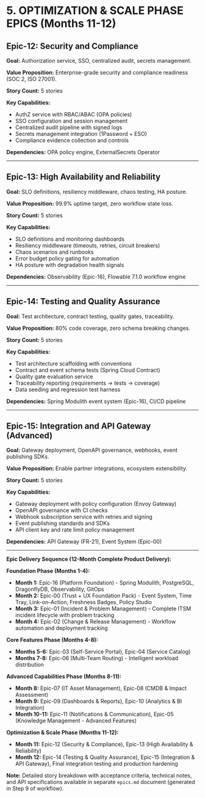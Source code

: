 # 5. OPTIMIZATION & SCALE PHASE EPICS (Months 11-12)

## Epic-12: Security and Compliance

**Goal:** Authorization service, SSO, centralized audit, secrets management.

**Value Proposition:** Enterprise-grade security and compliance readiness (SOC 2, ISO 27001).

**Story Count:** 5 stories

**Key Capabilities:**
- AuthZ service with RBAC/ABAC (OPA policies)
- SSO configuration and session management
- Centralized audit pipeline with signed logs
- Secrets management integration (1Password + ESO)
- Compliance evidence collection and controls

**Dependencies:** OPA policy engine, ExternalSecrets Operator

---

## Epic-13: High Availability and Reliability

**Goal:** SLO definitions, resiliency middleware, chaos testing, HA posture.

**Value Proposition:** 99.9% uptime target, zero workflow state loss.

**Story Count:** 5 stories

**Key Capabilities:**
- SLO definitions and monitoring dashboards
- Resiliency middleware (timeouts, retries, circuit breakers)
- Chaos scenarios and runbooks
- Error budget policy gating for automation
- HA posture with degradation health signals

**Dependencies:** Observability (Epic-16), Flowable 7.1.0 workflow engine

---

## Epic-14: Testing and Quality Assurance

**Goal:** Test architecture, contract testing, quality gates, traceability.

**Value Proposition:** 80% code coverage, zero schema breaking changes.

**Story Count:** 5 stories

**Key Capabilities:**
- Test architecture scaffolding with conventions
- Contract and event schema tests (Spring Cloud Contract)
- Quality gate evaluation service
- Traceability reporting (requirements → tests → coverage)
- Data seeding and regression test harness

**Dependencies:** Spring Modulith event system (Epic-16), CI/CD pipeline

---

## Epic-15: Integration and API Gateway (Advanced)

**Goal:** Gateway deployment, OpenAPI governance, webhooks, event publishing SDKs.

**Value Proposition:** Enable partner integrations, ecosystem extensibility.

**Story Count:** 5 stories

**Key Capabilities:**
- Gateway deployment with policy configuration (Envoy Gateway)
- OpenAPI governance with CI checks
- Webhook subscription service with retries and signing
- Event publishing standards and SDKs
- API client key and rate limit policy management

**Dependencies:** API Gateway (FR-21), Event System (Epic-00)

---

**Epic Delivery Sequence (12-Month Complete Product Delivery):**

**Foundation Phase (Months 1-4):**
- **Month 1:** Epic-16 (Platform Foundation) - Spring Modulith, PostgreSQL, DragonflyDB, Observability, GitOps
- **Month 2:** Epic-00 (Trust + UX Foundation Pack) - Event System, Time Tray, Link-on-Action, Freshness Badges, Policy Studio
- **Month 3:** Epic-01 (Incident & Problem Management) - Complete ITSM incident lifecycle with problem tracking
- **Month 4:** Epic-02 (Change & Release Management) - Workflow automation and deployment tracking

**Core Features Phase (Months 4-8):**
- **Months 5-6:** Epic-03 (Self-Service Portal), Epic-04 (Service Catalog)
- **Months 7-8:** Epic-06 (Multi-Team Routing) - Intelligent workload distribution

**Advanced Capabilities Phase (Months 8-11):**
- **Month 8:** Epic-07 (IT Asset Management), Epic-08 (CMDB & Impact Assessment)
- **Month 9:** Epic-09 (Dashboards & Reports), Epic-10 (Analytics & BI Integration)
- **Month 10-11:** Epic-11 (Notifications & Communication), Epic-05 (Knowledge Management - Advanced Features)

**Optimization & Scale Phase (Months 11-12):**
- **Month 11:** Epic-12 (Security & Compliance), Epic-13 (High Availability & Reliability)
- **Month 12:** Epic-14 (Testing & Quality Assurance), Epic-15 (Integration & API Gateway), Final integration testing and production hardening

**Note:** Detailed story breakdown with acceptance criteria, technical notes, and API specifications available in separate `epics.md` document (generated in Step 9 of workflow).
